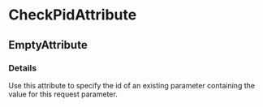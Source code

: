 ﻿---  
uid: Validator_8_12_2  
---

# CheckPidAttribute

## EmptyAttribute

### Details

Use this attribute to specify the id of an existing parameter containing the value for this request parameter.

